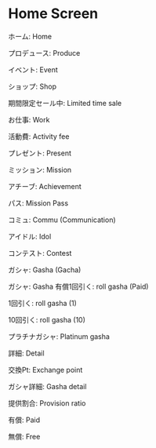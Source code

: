 # Home Screen
ホーム: Home

プロデュース: Produce

イベント: Event

ショップ: Shop

期間限定セール中: Limited time sale

お仕事: Work

活動費: Activity fee

プレゼント: Present

ミッション: Mission

アチーブ: Achievement

パス: Mission Pass

コミュ: Commu (Communication)

アイドル: Idol

コンテスト: Contest

ガシャ: Gasha (Gacha)

ガシャ: Gasha
有償1回引く: roll gasha (Paid)

1回引く: roll gasha (1)

10回引く: roll gasha (10)

プラチナガシャ: Platinum gasha

詳細: Detail

交換Pt: Exchange point

ガシャ詳細: Gasha detail

提供割合: Provision ratio

有償: Paid

無償: Free